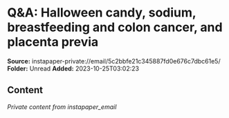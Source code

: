 # Q&A: Halloween candy, sodium, breastfeeding and colon cancer, and placenta previa

**Source:** instapaper-private://email/5c2bbfe21c345887fd0e676c7dbc61e5/
**Folder:** Unread
**Added:** 2023-10-25T03:02:23




## Content
*Private content from instapaper_email*
